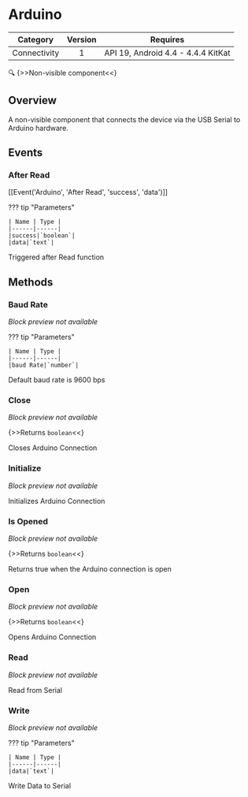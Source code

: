 # Arduino

| Category | Version | Requires |
|:--------:|:-------:|:--------:|
|Connectivity|1|API 19, Android 4.4 - 4.4.4 KitKat|

:mag: {>>Non-visible component<<}

## Overview

A non-visible component that connects the device via the USB Serial to Arduino hardware.

## Events

### After Read

[[Event('Arduino', 'After Read', 'success', 'data')]]

??? tip "Parameters"

    | Name | Type |
    |------|------|
    |success|`boolean`|
    |data|`text`|


Triggered after Read function

## Methods

### Baud Rate

_Block preview not available_

??? tip "Parameters"

    | Name | Type |
    |------|------|
    |baud Rate|`number`|


Default baud rate is 9600 bps

### Close

_Block preview not available_

{>>Returns `boolean`<<}

Closes Arduino Connection

### Initialize

_Block preview not available_

Initializes Arduino Connection

### Is Opened

_Block preview not available_

{>>Returns `boolean`<<}

Returns true when the Arduino connection is open

### Open

_Block preview not available_

{>>Returns `boolean`<<}

Opens Arduino Connection

### Read

_Block preview not available_

Read from Serial

### Write

_Block preview not available_

??? tip "Parameters"

    | Name | Type |
    |------|------|
    |data|`text`|


Write Data to Serial